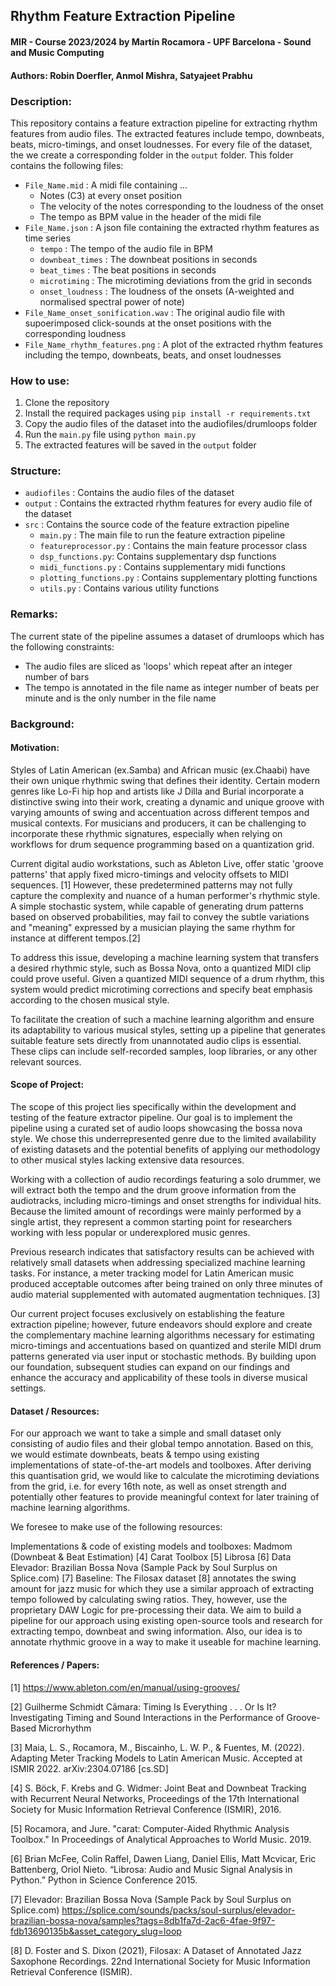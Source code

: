 ## Rhythm Feature Extraction Pipeline
#### MIR - Course 2023/2024 by Martín Rocamora - UPF Barcelona - Sound and Music Computing
#### Authors: Robin Doerfler, Anmol Mishra, Satyajeet Prabhu

### Description:
This repository contains a feature extraction pipeline for extracting rhythm features from audio files. 
The extracted features include tempo, downbeats, beats, micro-timings, and onset loudnesses.
For every file of the dataset, the we create a corresponding folder in the `output` folder.
This folder contains the following files:
- `File_Name.mid` : A midi file containing ... 
  - Notes (C3) at every onset position
  - The velocity of the notes corresponding to the loudness of the onset
  - The tempo as BPM value in the header of the midi file
- `File_Name.json` : A json file containing the extracted rhythm features as time series
  - `tempo` : The tempo of the audio file in BPM
  - `downbeat_times` : The downbeat positions in seconds
  - `beat_times` : The beat positions in seconds
  - `microtiming` : The microtiming deviations from the grid in seconds
  - `onset_loudness` : The loudness of the onsets (A-weighted and normalised spectral power of note)
- `File_Name_onset_sonification.wav` : The original audio file with supoerimposed click-sounds at the onset positions with the corresponding loudness
- `File_Name_rhythm_features.png` : A plot of the extracted rhythm features including the tempo, downbeats, beats, and onset loudnesses

### How to use:
1. Clone the repository
2. Install the required packages using `pip install -r requirements.txt`
3. Copy the audio files of the dataset into the audiofiles/drumloops folder
4. Run the `main.py` file using `python main.py`
5. The extracted features will be saved in the `output` folder


### Structure:
- `audiofiles` : Contains the audio files of the dataset
- `output` : Contains the extracted rhythm features for every audio file of the dataset
- `src` : Contains the source code of the feature extraction pipeline
  - `main.py` : The main file to run the feature extraction pipeline
  - `featureprocessor.py` : Contains the main feature processor class
  - `dsp_functions.py`: Contains supplementary dsp functions
  - `midi_functions.py` : Contains supplementary midi functions
  - `plotting_functions.py` : Contains supplementary plotting functions
  - `utils.py` : Contains various utility functions

### Remarks:

The current state of the pipeline assumes a dataset of drumloops which has the following constraints:
- The audio files are sliced as 'loops' which repeat after an integer number of bars
- The tempo is annotated in the file name as integer number of beats per minute and is the only number in the file name


### Background:

#### Motivation:
Styles of Latin American (ex.Samba) and African music (ex.Chaabi) have their own unique rhythmic swing that defines their identity. Certain modern genres like Lo-Fi hip hop and artists like J Dilla and Burial incorporate a distinctive swing into their work, creating a dynamic and unique groove with varying amounts of swing and accentuation across different tempos and musical contexts. For musicians and producers, it can be challenging to incorporate these rhythmic signatures, especially when relying on workflows for drum sequence programming based on a quantization grid.

Current digital audio workstations, such as Ableton Live, offer static 'groove patterns' that apply fixed micro-timings and velocity offsets to MIDI sequences. [1] However, these predetermined patterns may not fully capture the complexity and nuance of a human performer's rhythmic style. A simple stochastic system, while capable of generating drum patterns based on observed probabilities, may fail to convey the subtle variations and "meaning" expressed by a musician playing the same rhythm for instance at different tempos.[2]

To address this issue, developing a machine learning system that transfers a desired rhythmic style, such as Bossa Nova, onto a quantized MIDI clip could prove useful. Given a quantized MIDI sequence of a drum rhythm, this system would predict microtiming corrections and specify beat emphasis according to the chosen musical style. 

To facilitate the creation of such a machine learning algorithm and ensure its adaptability to various musical styles, setting up a pipeline that generates suitable feature sets directly from unannotated audio clips is essential. These clips can include self-recorded samples, loop libraries, or any other relevant sources.

#### Scope of Project:

The scope of this project lies specifically within the development and testing of the feature extractor pipeline. Our goal is to implement the pipeline using a curated set of audio loops showcasing the bossa nova style. We chose this underrepresented genre due to the limited availability of existing datasets and the potential benefits of applying our methodology to other musical styles lacking extensive data resources.

Working with a collection of audio recordings featuring a solo drummer, we will extract both the tempo and the drum groove information from the audiotracks, including micro-timings and onset strengths for individual hits. Because the limited amount of recordings were mainly performed by a single artist, they represent a common starting point for researchers working with less popular or underexplored music genres.

Previous research indicates that satisfactory results can be achieved with relatively small datasets when addressing specialized machine learning tasks. For instance, a meter tracking model for Latin American music produced acceptable outcomes after being trained on only three minutes of audio material supplemented with automated augmentation techniques. [3]

Our current project focuses exclusively on establishing the feature extraction pipeline; however, future endeavors should explore and create the complementary machine learning algorithms necessary for estimating micro-timings and accentuations based on quantized and sterile MIDI drum patterns generated via user input or stochastic methods. By building upon our foundation, subsequent studies can expand on our findings and enhance the accuracy and applicability of these tools in diverse musical settings.

#### Dataset / Resources:

For our approach we want to take a simple and small dataset only consisting of audio files and their global tempo annotation. Based on this, we would estimate downbeats, beats & tempo using existing implementations of state-of-the-art models and toolboxes. After deriving this quantisation grid, we would like to calculate the microtiming deviations from the grid, i.e. for every 16th note, as well as onset strength and potentially other features to provide meaningful context for later training of machine learning algorithms.


We foresee to make use of the following resources:

Implementations & code of existing models and toolboxes:
Madmom (Downbeat & Beat Estimation) [4]
Carat Toolbox [5]
Librosa [6]
Data
Elevador: Brazilian Bossa Nova (Sample Pack by Soul Surplus on Splice.com) [7]
Baseline:
The Filosax dataset [8] annotates the swing amount for jazz music for which they use a similar approach of extracting tempo followed by calculating swing ratios. They, however, use the proprietary DAW Logic for pre-processing their data. We aim to build a pipeline for our approach using existing open-source tools and research for extracting tempo, downbeat and swing information.
Also, our idea is to annotate rhythmic groove in a way to make it useable for machine learning.


#### References / Papers:

[1] https://www.ableton.com/en/manual/using-grooves/

[2] Guilherme Schmidt Câmara: Timing Is Everything . . . Or Is It?
Investigating Timing and Sound Interactions in the Performance of Groove-Based Microrhythm

[3] Maia, L. S., Rocamora, M., Biscainho, L. W. P., & Fuentes, M. (2022). Adapting Meter Tracking Models to Latin American Music. Accepted at ISMIR 2022. arXiv:2304.07186 [cs.SD]

[4] S. Böck, F. Krebs and G. Widmer: Joint Beat and Downbeat Tracking with Recurrent Neural Networks, Proceedings of the 17th International Society for Music Information Retrieval Conference (ISMIR), 2016.

[5] Rocamora, and Jure. "carat: Computer-Aided Rhythmic Analysis Toolbox." In Proceedings of Analytical Approaches to World Music. 2019.

[6] Brian McFee, Colin Raffel, Dawen Liang, Daniel Ellis, Matt Mcvicar, Eric Battenberg, Oriol Nieto. “Librosa: Audio and Music Signal Analysis in Python.” Python in Science Conference 2015.

[7] Elevador: Brazilian Bossa Nova (Sample Pack by Soul Surplus on Splice.com)
https://splice.com/sounds/packs/soul-surplus/elevador-brazilian-bossa-nova/samples?tags=8db1fa7d-2ac6-4fae-9f97-fdb13690135b&asset_category_slug=loop

[8] D. Foster and S. Dixon (2021), Filosax: A Dataset of Annotated Jazz Saxophone Recordings. 22nd International Society for Music Information Retrieval Conference (ISMIR).

